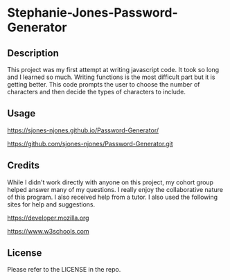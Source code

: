 # Stephanie-Jones-Password-Generator

## Description

This project was my first attempt at writing javascript code. It took so long and I learned so much. Writing functions is the most difficult part but it is getting better. This code prompts the user to choose the number of characters and then decide the types of characters to include.   
  
## Usage

https://sjones-njones.github.io/Password-Generator/

https://github.com/sjones-njones/Password-Generator.git



## Credits

While I didn't work directly with anyone on this project, my cohort group helped answer many of my questions. I really enjoy the collaborative nature of this program.  I also received help from a tutor. I also used the following sites for help and suggestions.

https://developer.mozilla.org

https://www.w3schools.com

## License

Please refer to the LICENSE in the repo.
 
